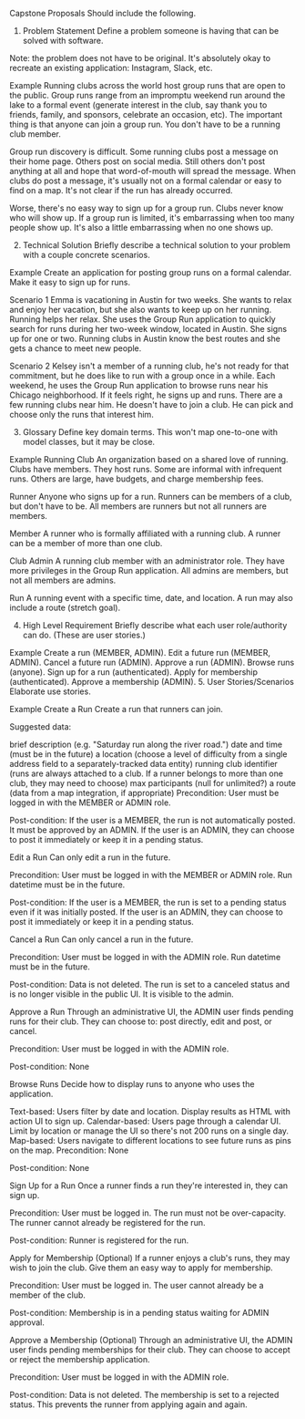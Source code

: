 Capstone Proposals
Should include the following.

1. Problem Statement
Define a problem someone is having that can be solved with software.

Note: the problem does not have to be original. It's absolutely okay to recreate an existing application: Instagram, Slack, etc.

Example
Running clubs across the world host group runs that are open to the public. Group runs range from an impromptu weekend run around the lake to a formal event (generate interest in the club, say thank you to friends, family, and sponsors, celebrate an occasion, etc). The important thing is that anyone can join a group run. You don't have to be a running club member.

Group run discovery is difficult. Some running clubs post a message on their home page. Others post on social media. Still others don't post anything at all and hope that word-of-mouth will spread the message. When clubs do post a message, it's usually not on a formal calendar or easy to find on a map. It's not clear if the run has already occurred.

Worse, there's no easy way to sign up for a group run. Clubs never know who will show up. If a group run is limited, it's embarrassing when too many people show up. It's also a little embarrassing when no one shows up.

2. Technical Solution
Briefly describe a technical solution to your problem with a couple concrete scenarios.

Example
Create an application for posting group runs on a formal calendar. Make it easy to sign up for runs.

Scenario 1
Emma is vacationing in Austin for two weeks. She wants to relax and enjoy her vacation, but she also wants to keep up on her running. Running helps her relax. She uses the Group Run application to quickly search for runs during her two-week window, located in Austin. She signs up for one or two. Running clubs in Austin know the best routes and she gets a chance to meet new people.

Scenario 2
Kelsey isn't a member of a running club, he's not ready for that commitment, but he does like to run with a group once in a while. Each weekend, he uses the Group Run application to browse runs near his Chicago neighborhood. If it feels right, he signs up and runs. There are a few running clubs near him. He doesn't have to join a club. He can pick and choose only the runs that interest him.

3. Glossary
Define key domain terms. This won't map one-to-one with model classes, but it may be close.

Example
Running Club
An organization based on a shared love of running. Clubs have members. They host runs. Some are informal with infrequent runs. Others are large, have budgets, and charge membership fees.

Runner
Anyone who signs up for a run. Runners can be members of a club, but don't have to be. All members are runners but not all runners are members.

Member
A runner who is formally affiliated with a running club. A runner can be a member of more than one club.

Club Admin
A running club member with an administrator role. They have more privileges in the Group Run application. All admins are members, but not all members are admins.

Run
A running event with a specific time, date, and location. A run may also include a route (stretch goal).

4. High Level Requirement
Briefly describe what each user role/authority can do. (These are user stories.)

Example
Create a run (MEMBER, ADMIN).
Edit a future run (MEMBER, ADMIN).
Cancel a future run (ADMIN).
Approve a run (ADMIN).
Browse runs (anyone).
Sign up for a run (authenticated).
Apply for membership (authenticated).
Approve a membership (ADMIN).
5. User Stories/Scenarios
Elaborate use stories.

Example
Create a Run
Create a run that runners can join.

Suggested data:

brief description (e.g. "Saturday run along the river road.")
date and time (must be in the future)
a location (choose a level of difficulty from a single address field to a separately-tracked data entity)
running club identifier (runs are always attached to a club. If a runner belongs to more than one club, they may need to choose)
max participants (null for unlimited?)
a route (data from a map integration, if appropriate)
Precondition: User must be logged in with the MEMBER or ADMIN role.

Post-condition: If the user is a MEMBER, the run is not automatically posted. It must be approved by an ADMIN. If the user is an ADMIN, they can choose to post it immediately or keep it in a pending status.

Edit a Run
Can only edit a run in the future.

Precondition: User must be logged in with the MEMBER or ADMIN role. Run datetime must be in the future.

Post-condition: If the user is a MEMBER, the run is set to a pending status even if it was initially posted. If the user is an ADMIN, they can choose to post it immediately or keep it in a pending status.

Cancel a Run
Can only cancel a run in the future.

Precondition: User must be logged in with the ADMIN role. Run datetime must be in the future.

Post-condition: Data is not deleted. The run is set to a canceled status and is no longer visible in the public UI. It is visible to the admin.

Approve a Run
Through an administrative UI, the ADMIN user finds pending runs for their club. They can choose to: post directly, edit and post, or cancel.

Precondition: User must be logged in with the ADMIN role.

Post-condition: None

Browse Runs
Decide how to display runs to anyone who uses the application.

Text-based: Users filter by date and location. Display results as HTML with action UI to sign up.
Calendar-based: Users page through a calendar UI. Limit by location or manage the UI so there's not 200 runs on a single day.
Map-based: Users navigate to different locations to see future runs as pins on the map.
Precondition: None

Post-condition: None

Sign Up for a Run
Once a runner finds a run they're interested in, they can sign up.

Precondition: User must be logged in. The run must not be over-capacity. The runner cannot already be registered for the run.

Post-condition: Runner is registered for the run.

Apply for Membership (Optional)
If a runner enjoys a club's runs, they may wish to join the club. Give them an easy way to apply for membership.

Precondition: User must be logged in. The user cannot already be a member of the club.

Post-condition: Membership is in a pending status waiting for ADMIN approval.

Approve a Membership (Optional)
Through an administrative UI, the ADMIN user finds pending memberships for their club. They can choose to accept or reject the membership application.

Precondition: User must be logged in with the ADMIN role.

Post-condition: Data is not deleted. The membership is set to a rejected status. This prevents the runner from applying again and again.
